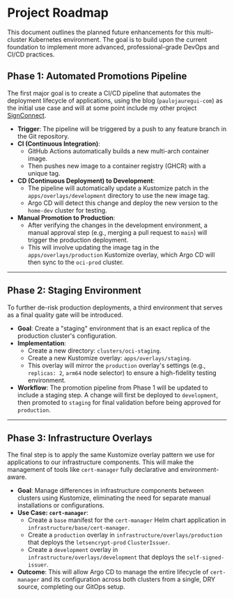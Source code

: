 # Project Roadmap

This document outlines the planned future enhancements for this multi-cluster Kubernetes environment. The goal is to build upon the current foundation to implement more advanced, professional-grade DevOps and CI/CD practices.

## Phase 1: Automated Promotions Pipeline
The first major goal is to create a CI/CD pipeline that automates the deployment lifecycle of applications, using the blog (`paulojauregui-com`) as the initial use case and will at some point include my other project [SignConnect](https://github.com/HowDiggy/SignConnect).

* **Trigger**: The pipeline will be triggered by a push to any feature branch in the Git repository.
* **CI (Continuous Integration)**:
    * GitHub Actions automatically builds a new multi-arch container image.
    * Then pushes new image to a container registry (GHCR) with a unique tag.
* **CD (Continuous Deployment) to Development**:
    * The pipeline will automatically update a Kustomize patch in the `apps/overlays/development` directory to use the new image tag.
    * Argo CD will detect this change and deploy the new version to the `home-dev` cluster for testing.
* **Manual Promotion to Production**:
    * After verifying the changes in the development environment, a manual approval step (e.g., merging a pull request to `main`) will trigger the production deployment.
    * This will involve updating the image tag in the `apps/overlays/production` Kustomize overlay, which Argo CD will then sync to the `oci-prod` cluster.

---

## Phase 2: Staging Environment
To further de-risk production deployments, a third environment that serves as a final quality gate will be introduced.

* **Goal**: Create a "staging" environment that is an exact replica of the production cluster's configuration.
* **Implementation**:
    * Create a new directory: `clusters/oci-staging`.
    * Create a new Kustomize overlay: `apps/overlays/staging`.
    * This overlay will mirror the `production` overlay's settings (e.g., `replicas: 2`, `arm64` node selector) to ensure a high-fidelity testing environment.
* **Workflow**: The promotion pipeline from Phase 1 will be updated to include a staging step. A change will first be deployed to `development`, then promoted to `staging` for final validation before being approved for `production`.

---

## Phase 3: Infrastructure Overlays
The final step is to apply the same Kustomize overlay pattern we use for applications to our infrastructure components. This will make the management of tools like `cert-manager` fully declarative and environment-aware.

* **Goal**: Manage differences in infrastructure components between clusters using Kustomize, eliminating the need for separate manual installations or configurations.
* **Use Case: `cert-manager`**:
    * Create a `base` manifest for the `cert-manager` Helm chart application in `infrastructure/base/cert-manager`.
    * Create a `production` overlay in `infrastructure/overlays/production` that deploys the `letsencrypt-prod` `ClusterIssuer`.
    * Create a `development` overlay in `infrastructure/overlays/development` that deploys the `self-signed-issuer`.
* **Outcome**: This will allow Argo CD to manage the entire lifecycle of `cert-manager` and its configuration across both clusters from a single, DRY source, completing our GitOps setup.